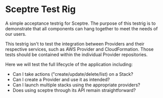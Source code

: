 # Sceptre Test Rig

A simple acceptance testrig for Sceptre. The purpose of this testrig is to
demonstrate that all components can hang together to meet the needs of our
users.

This testrig isn't to test the integration between Providers and their
respective services, such as AWS Provider and CloudFormation. Those tests should
be contained within the individual Provider repositories.

Here we will test the full lifecycle of the application including:

- Can I take actions ("create/update/delete/list) on a Stack?
- Can I create a Provider and use it as intended?
- Can I launch multiple stacks using the appropriate providers?
- Does using sceptre through its API remain straightforward?
